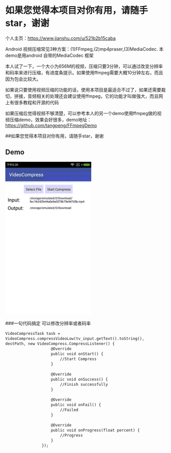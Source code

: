 # 如果您觉得本项目对你有用，请随手star，谢谢
个人主页：https://www.jianshu.com/u/521b2b15caba

Android 视频压缩常见3种方案：(1)FFmpeg,(2)mp4praser,(3)MediaCodec.
本demo是用android 自带的MediaCodec 框架

本人试了一下，一个大小为656M的视频，压缩只要3分钟，可以通过改变分辨率和码率来进行压缩，有进度条提示。如果使用ffmpeg需要大概10分钟左右，而且因为包会比较大。

如果说只要使用视频压缩的功能的话，使用本项目是最适合不过了，如果还需要裁切，拼接，音频相关的处理还会建议使用ffmpeg，它的功能才叫做强大，而且网上有很多教程和开源的代码

如果压缩后觉得视频不够清楚，可以参考本人的另一个demo使用ffmpeg做的视频压缩demo，效果会好很多，demo地址：https://github.com/tangpeng/FFmpegDemo

##如果您觉得本项目对你有用，请随手star，谢谢

## Demo
![Demo](/pic/Demo.gif)

###一句代码搞定 可以修改分辨率或者码率
```
VideoCompressTask task = VideoCompress.compressVideoLow(tv_input.getText().toString(), destPath, new VideoCompress.CompressListener() {
                    @Override
                    public void onStart() {
                        //Start Compress
                    }

                    @Override
                    public void onSuccess() {
                        //Finish successfully
                    }

                    @Override
                    public void onFail() {
                        //Failed
                    }

                    @Override
                    public void onProgress(float percent) {
                        //Progress
                    }
                });
```

